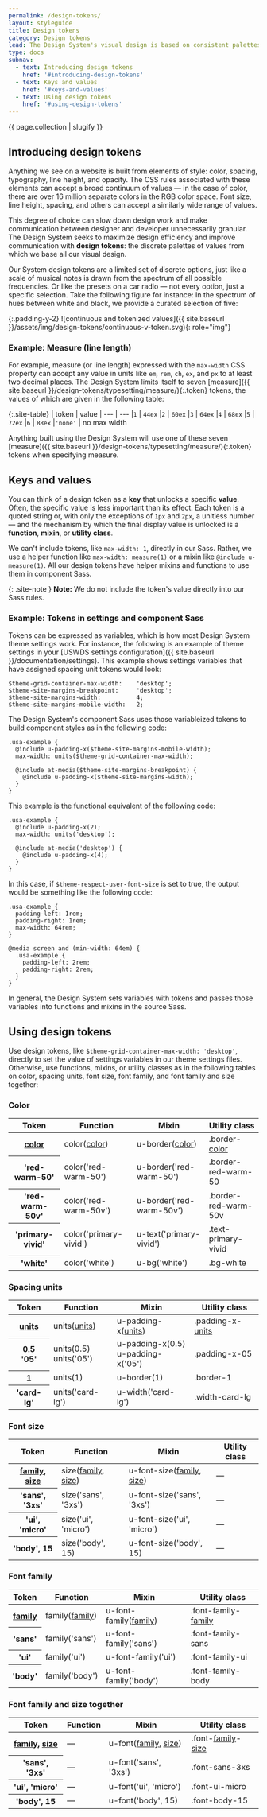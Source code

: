 ```yaml
---
permalink: /design-tokens/
layout: styleguide
title: Design tokens
category: Design tokens
lead: The Design System's visual design is based on consistent palettes of typography, spacing units, color, and other discrete elements of style we call **design tokens**{:.font-lang-8}.
type: docs
subnav:
  - text: Introducing design tokens
    href: '#introducing-design-tokens'
  - text: Keys and values
    href: '#keys-and-values'
  - text: Using design tokens
    href: '#using-design-tokens'
---
```


{{ page.collection | slugify }}

## Introducing design tokens

Anything we see on a website is built from elements of style: color, spacing, typography, line height, and opacity. The CSS rules associated with these elements can accept a broad continuum of values — in the case of color, there are over 16 million separate colors in the RGB color space. Font size, line height, spacing, and others can accept a similarly wide range of values.

This degree of choice can slow down design work and make communication between designer and developer unnecessarily granular. The Design System seeks to maximize design efficiency and improve communication with **design tokens**: the discrete palettes of values from which we base all our visual design.

Our System design tokens are a limited set of discrete options, just like a scale of musical notes is drawn from the spectrum of all possible frequencies. Or like the presets on a car radio — not every option, just a specific selection. Take the following figure for instance: In the spectrum of hues between white and black, we provide a curated selection of five:

{:.padding-y-2}
![continuous and tokenized values]({{ site.baseurl }}/assets/img/design-tokens/continuous-v-token.svg){: role="img"}

### Example: Measure (line length)
For example, measure (or line length) expressed with the `max-width` CSS property can accept any value in units like `em`, `rem`, `ch`, `ex`, and `px` to at least two decimal places. The Design System limits itself to seven [measure]({{ site.baseurl }}/design-tokens/typesetting/measure/){:.token} tokens, the values of which are given in the following table:

{:.site-table}
| token   | value
| ---     | ---
|`1`      | `44ex`
|`2`      | `60ex`
|`3`      | `64ex`
|`4`      | `68ex`
|`5`      | `72ex`
|`6`      | `88ex`
|`'none'` | no max width

Anything built using the Design System will use one of these seven [measure]({{ site.baseurl }}/design-tokens/typesetting/measure/){:.token} tokens when specifying measure.

## Keys and values
You can think of a design token as a **key** that unlocks a specific **value**. Often, the specific value is less important than its effect. Each token is a quoted string or, with only the exceptions of `1px` and `2px`, a unitless number — and the mechanism by which the final display value is unlocked is a **function**, **mixin**, or **utility class**.

We can't include tokens, like `max-width: 1`, directly in our Sass. Rather, we use a helper function like `max-width: measure(1)` or a mixin like `@include u-measure(1)`. All our design tokens have helper mixins and functions to use them in component Sass.

{: .site-note }
**Note:** We do not include the token's value directly into our Sass rules.

### Example: Tokens in settings and component Sass

Tokens can be expressed as variables, which is how most Design System theme settings work. For instance, the following is an example of theme settings in your [USWDS settings configuration]({{ site.baseurl }}/documentation/settings). This example shows settings variables that have assigned spacing unit tokens would look:

```
$theme-grid-container-max-width:    'desktop';
$theme-site-margins-breakpoint:     'desktop';
$theme-site-margins-width:          4;
$theme-site-margins-mobile-width:   2;
```

The Design System's component Sass uses those variableized tokens to build component styles as in the following code:

```
.usa-example {
  @include u-padding-x($theme-site-margins-mobile-width);
  max-width: units($theme-grid-container-max-width);

  @include at-media($theme-site-margins-breakpoint) {
    @include u-padding-x($theme-site-margins-width);
  }
}
```

This example is the functional equivalent of the following code:

```
.usa-example {
  @include u-padding-x(2);
  max-width: units('desktop');

  @include at-media('desktop') {
    @include u-padding-x(4);
  }
}
```

In this case, if `$theme-respect-user-font-size` is set to true, the output would be something like the following code:

```
.usa-example {
  padding-left: 1rem;
  padding-right: 1rem;
  max-width: 64rem;
}

@media screen and (min-width: 64em) {
  .usa-example {
    padding-left: 2rem;
    padding-right: 2rem;
  }
}
```

In general, the Design System sets variables with tokens and passes those variables into functions and mixins in the source Sass.

## Using design tokens

Use design tokens, like `$theme-grid-container-max-width: 'desktop'`, directly to set the value of settings variables in our theme settings files. Otherwise, use functions, mixins, or utility classes as in the following tables on color, spacing units, font size, font family, and font family and size together:

### Color
<div class="site-table-wrapper">
  <table class="usa-table--borderless site-table-responsive">
    <thead>
      <tr>
        <th scope="col" class="tablet:maxw-card-lg">Token</th>
        <th scope="col">Function</th>
        <th scope="col">Mixin</th>
        <th scope="col">Utility class</th>
      </tr>
    </thead>
    <tbody class="font-mono-2xs">
      <tr>
        <th scope="row" data-title="Token" class="tablet:text-no-wrap tablet:maxw-card-lg text-normal">
          <span>
            <a href="{{ site.baseurl }}/design-tokens/color/" class="token">color</a>
          </span>
        </th>
        <td data-title="Function">
          <span>
            color(<a href="{{ site.baseurl }}/design-tokens/color/" class="token">color</a>)
          </span>
        </td>
        <td data-title="Mixin">
          <span>
            u-border(<a href="{{ site.baseurl }}/design-tokens/color/" class="token">color</a>)
          </span>
        </td>
        <td data-title="Utility class">
          <span>
            .border-<a href="{{ site.baseurl }}/design-tokens/color/" class="token">color</a>
          </span>
        </td>
      </tr>
      <tr>
        <th scope="row" data-title="Token" class="tablet:text-no-wrap tablet:maxw-card-lg text-normal">
          <span>
            'red-warm-50'
          </span>
        </th>
        <td data-title="Function">
          <span>
            color('red-warm-50')
          </span>
        </td>
        <td data-title="Mixin">
          <span>
            u-border('red-warm-50')
          </span>
        </td>
        <td data-title="Utility class">
          <span>
            .border-red-warm-50
          </span>
        </td>
      </tr>
      <tr>
        <th scope="row" data-title="Token" class="tablet:text-no-wrap tablet:maxw-card-lg text-normal">
          <span>
            'red-warm-50v'
          </span>
        </th>
        <td data-title="Function">
          <span>
            color('red-warm-50v')
          </span>
        </td>
        <td data-title="Mixin">
          <span>
            u-border('red-warm-50v')
          </span>
        </td>
        <td data-title="Utility class">
          <span>
            .border-red-warm-50v
          </span>
        </td>
      </tr>
      <tr>
        <th scope="row" data-title="Token" class="tablet:text-no-wrap tablet:maxw-card-lg text-normal">
          <span>
            'primary-vivid'
          </span>
        </th>
        <td data-title="Function">
          <span>
            color('primary-vivid')
          </span>
        </td>
        <td data-title="Mixin">
          <span>
            u-text('primary-vivid')
          </span>
        </td>
        <td data-title="Utility class">
          <span>
            .text-primary-vivid
          </span>
        </td>
      </tr>
      <tr>
        <th scope="row" data-title="Token" class="tablet:text-no-wrap tablet:maxw-card-lg text-normal">
          <span>
            'white'
          </span>
        </th>
        <td data-title="Function">
          <span>
            color('white')
          </span>
        </td>
        <td data-title="Mixin">
          <span>
            u-bg('white')
          </span>
        </td>
        <td data-title="Utility class">
          <span>
            .bg-white
          </span>
        </td>
      </tr>
    </tbody>
  </table>
</div>

### Spacing units
<div class="site-table-wrapper">
  <table class="usa-table--borderless site-table-responsive">
    <thead>
      <tr>
        <th scope="col" class="tablet:maxw-card-lg">Token</th>
        <th scope="col">Function</th>
        <th scope="col">Mixin</th>
        <th scope="col">Utility class</th>
      </tr>
    </thead>
    <tbody class="font-mono-2xs">
      <tr>
        <th scope="row" data-title="Token" class="tablet:text-no-wrap tablet:maxw-card-lg text-normal">
          <span>
            <a href="{{ site.baseurl }}/design-tokens/spacing-units/" class="token">units</a>
          </span>
        </th>
        <td data-title="Function">
          <span>
            units(<a href="{{ site.baseurl }}/design-tokens/spacing-units/" class="token">units</a>)
          </span>
        </td>
        <td data-title="Mixin">
          <span>
            u-padding-x(<a href="{{ site.baseurl }}/design-tokens/spacing-units/" class="token">units</a>)
          </span>
        </td>
        <td data-title="Utility class">
          <span>
            .padding-x-<a href="{{ site.baseurl }}/design-tokens/spacing-units/" class="token">units</a>
          </span>
        </td>
      </tr>
      <tr>
        <th scope="row" data-title="Token" class="tablet:text-no-wrap tablet:maxw-card-lg text-normal">
          <span>
            0.5<br/>
            <span class="display-inline-block padding-top-05">'05'</span>
          </span>
        </th>
        <td data-title="Function">
          <span>
            units(0.5)<br/>
            <span class="display-inline-block padding-top-05">units('05')</span>
          </span>
        </td>
        <td data-title="Mixin">
          <span>
            u-padding-x(0.5)<br/>
            <span class="display-inline-block padding-top-05">u-padding-x('05')</span>
          </span>
        </td>
        <td data-title="Utility class">
          <span>
            .padding-x-05
          </span>
        </td>
      </tr>
      <tr>
        <th scope="row" data-title="Token" class="tablet:text-no-wrap tablet:maxw-card-lg text-normal">
          <span>
            1
          </span>
        </th>
        <td data-title="Function">
          <span>
            units(1)
          </span>
        </td>
        <td data-title="Mixin">
          <span>
            u-border(1)
          </span>
        </td>
        <td data-title="Utility class">
          <span>
            .border-1
          </span>
        </td>
      </tr>
      <tr>
        <th scope="row" data-title="Token" class="tablet:text-no-wrap tablet:maxw-card-lg text-normal">
          <span>
            'card-lg'
          </span>
        </th>
        <td data-title="Function">
          <span>
            units('card-lg')
          </span>
        </td>
        <td data-title="Mixin">
          <span>
            u-width('card-lg')
          </span>
        </td>
        <td data-title="Utility class">
          <span>
            .width-card-lg
          </span>
        </td>
      </tr>
    </tbody>
  </table>
</div>

### Font size
<div class="site-table-wrapper">
  <table class="usa-table--borderless site-table-responsive">
    <thead>
      <tr>
        <th scope="col" class="tablet:maxw-card-lg">Token</th>
        <th scope="col">Function</th>
        <th scope="col">Mixin</th>
        <th scope="col">Utility class</th>
      </tr>
    </thead>
    <tbody class="font-mono-2xs">
      <tr>
        <th scope="row" data-title="Token" class="tablet:text-no-wrap tablet:maxw-card-lg text-normal">
          <span>
            <a href="{{ site.baseurl }}/design-tokens/typesetting/font-family" class="token">family</a>,
            <a href="{{ site.baseurl }}/design-tokens/typesetting/font-size/" class="token">size</a>
          </span>
        </th>
        <td data-title="Function">
          <span>
            size(<a href="{{ site.baseurl }}/design-tokens/typesetting/font-family" class="token">family</a>, <a href="{{ site.baseurl }}/design-tokens/typesetting/font-size/" class="token">size</a>)
          </span>
        </td>
        <td data-title="Mixin">
          <span>
            u-font-size(<a href="{{ site.baseurl }}/design-tokens/typesetting/font-family" class="token">family</a>, <a href="{{ site.baseurl }}/design-tokens/typesetting/font-size/" class="token">size</a>)
          </span>
        </td>
        <td data-title="Utility class">
          <span>
            —
          </span>
        </td>
      </tr>
      <tr>
        <th scope="row" data-title="Token" class="tablet:text-no-wrap tablet:maxw-card-lg text-normal">
          <span>
            'sans', '3xs'
          </span>
        </th>
        <td data-title="Function">
          <span>
            size('sans', '3xs')
          </span>
        </td>
        <td data-title="Mixin">
          <span>
            u-font-size('sans', '3xs')
          </span>
        </td>
        <td data-title="Utility class">
          <span>
            —
          </span>
        </td>
      </tr>
      <tr>
        <th scope="row" data-title="Token" class="tablet:text-no-wrap tablet:maxw-card-lg text-normal">
          <span>
            'ui', 'micro'
          </span>
        </th>
        <td data-title="Function">
          <span>
            size('ui', 'micro')
          </span>
        </td>
        <td data-title="Mixin">
          <span>
            u-font-size('ui', 'micro')
          </span>
        </td>
        <td data-title="Utility class">
          <span>
            —
          </span>
        </td>
      </tr>
      <tr>
        <th scope="row" data-title="Token" class="tablet:text-no-wrap tablet:maxw-card-lg text-normal">
          <span>
            'body', 15
          </span>
        </th>
        <td data-title="Function">
          <span>
            size('body', 15)
          </span>
        </td>
        <td data-title="Mixin">
          <span>
            u-font-size('body', 15)
          </span>
        </td>
        <td data-title="Utility class">
          <span>
            —
          </span>
        </td>
      </tr>
    </tbody>
  </table>
</div>

### Font family
<div class="site-table-wrapper">
  <table class="usa-table--borderless site-table-responsive">
    <thead>
      <tr>
        <th scope="col" class="tablet:maxw-card-lg">Token</th>
        <th scope="col">Function</th>
        <th scope="col">Mixin</th>
        <th scope="col">Utility class</th>
      </tr>
    </thead>
    <tbody class="font-mono-2xs">
      <tr>
        <th scope="row" data-title="Token" class="tablet:text-no-wrap tablet:maxw-card-lg text-normal">
          <span>
            <a href="{{ site.baseurl }}/design-tokens/typesetting/font-family" class="token">family</a>
          </span>
        </th>
        <td data-title="Function">
          <span>
            family(<a href="{{ site.baseurl }}/design-tokens/typesetting/font-family" class="token">family</a>)
          </span>
        </td>
        <td data-title="Mixin">
          <span>
            u-font-family(<a href="{{ site.baseurl }}/design-tokens/typesetting/font-family" class="token">family</a>)
          </span>
        </td>
        <td data-title="Utility class">
          <span>
            .font-family-<a href="{{ site.baseurl }}/design-tokens/typesetting/font-family" class="token">family</a>
          </span>
        </td>
      </tr>
      <tr>
        <th scope="row" data-title="Token" class="tablet:text-no-wrap tablet:maxw-card-lg text-normal">
          <span>
            'sans'
          </span>
        </th>
        <td data-title="Function">
          <span>
            family('sans')
          </span>
        </td>
        <td data-title="Mixin">
          <span>
            u-font-family('sans')
          </span>
        </td>
        <td data-title="Utility class">
          <span>
            .font-family-sans
          </span>
        </td>
      </tr>
      <tr>
        <th scope="row" data-title="Token" class="tablet:text-no-wrap tablet:maxw-card-lg text-normal">
          <span>
            'ui'
          </span>
        </th>
        <td data-title="Function">
          <span>
            family('ui')
          </span>
        </td>
        <td data-title="Mixin">
          <span>
            u-font-family('ui')
          </span>
        </td>
        <td data-title="Utility class">
          <span>
            .font-family-ui
          </span>
        </td>
      </tr>
      <tr>
        <th scope="row" data-title="Token" class="tablet:text-no-wrap tablet:maxw-card-lg text-normal">
          <span>
            'body'
          </span>
        </th>
        <td data-title="Function">
          <span>
            family('body')
          </span>
        </td>
        <td data-title="Mixin">
          <span>
            u-font-family('body')
          </span>
        </td>
        <td data-title="Utility class">
          <span>
            .font-family-body
          </span>
        </td>
      </tr>
    </tbody>
  </table>
</div>

### Font family and size together
<div class="site-table-wrapper">
  <table class="usa-table--borderless site-table-responsive">
    <thead>
      <tr>
        <th scope="col" class="tablet:maxw-card-lg">Token</th>
        <th scope="col">Function</th>
        <th scope="col">Mixin</th>
        <th scope="col">Utility class</th>
      </tr>
    </thead>
    <tbody class="font-mono-2xs">
      <tr>
        <th scope="row" data-title="Token" class="tablet:text-no-wrap tablet:maxw-card-lg text-normal">
          <span>
            <a href="{{ site.baseurl }}/design-tokens/typesetting/font-family" class="token">family</a>,
            <a href="{{ site.baseurl }}/design-tokens/typesetting/font-size/" class="token">size</a>
          </span>
        </th>
        <td data-title="Function">
          <span>
            —
          </span>
        </td>
        <td data-title="Mixin">
          <span>
            u-font(<a href="{{ site.baseurl }}/design-tokens/typesetting/font-family" class="token">family</a>, <a href="{{ site.baseurl }}/design-tokens/typesetting/font-size/" class="token">size</a>)
          </span>
        </td>
        <td data-title="Utility class">
          <span>
            .font-<a href="{{ site.baseurl }}/design-tokens/typesetting/font-family" class="token">family</a>-<a href="{{ site.baseurl }}/design-tokens/typesetting/font-size/" class="token">size</a>
          </span>
        </td>
      </tr>
      <tr>
        <th scope="row" data-title="Token" class="tablet:text-no-wrap tablet:maxw-card-lg text-normal">
          <span>
            'sans', '3xs'
          </span>
        </th>
        <td data-title="Function">
          <span>
            —
          </span>
        </td>
        <td data-title="Mixin">
          <span>
            u-font('sans', '3xs')
          </span>
        </td>
        <td data-title="Utility class">
          <span>
            .font-sans-3xs
          </span>
        </td>
      </tr>
      <tr>
        <th scope="row" data-title="Token" class="tablet:text-no-wrap tablet:maxw-card-lg text-normal">
          <span>
            'ui', 'micro'
          </span>
        </th>
        <td data-title="Function">
          <span>
            —
          </span>
        </td>
        <td data-title="Mixin">
          <span>
            u-font('ui', 'micro')
          </span>
        </td>
        <td data-title="Utility class">
          <span>
            .font-ui-micro
          </span>
        </td>
      </tr>
      <tr>
        <th scope="row" data-title="Token" class="tablet:text-no-wrap tablet:maxw-card-lg text-normal">
          <span>
            'body', 15
          </span>
        </th>
        <td data-title="Function">
          <span>
            —
          </span>
        </td>
        <td data-title="Mixin">
          <span>
            u-font('body', 15)
          </span>
        </td>
        <td data-title="Utility class">
          <span>
            .font-body-15
          </span>
        </td>
      </tr>
    </tbody>
  </table>
</div>
